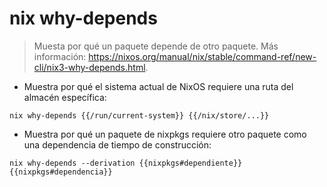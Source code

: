 # nix why-depends

> Muesta por qué un paquete depende de otro paquete.
> Más información: <https://nixos.org/manual/nix/stable/command-ref/new-cli/nix3-why-depends.html>.

- Muestra por qué el sistema actual de NixOS requiere una ruta del almacén específica:

`nix why-depends {{/run/current-system}} {{/nix/store/...}}`

- Muestra por qué un paquete de nixpkgs requiere otro paquete como una dependencia de tiempo de construcción:

`nix why-depends --derivation {{nixpkgs#dependiente}} {{nixpkgs#dependencia}}`
